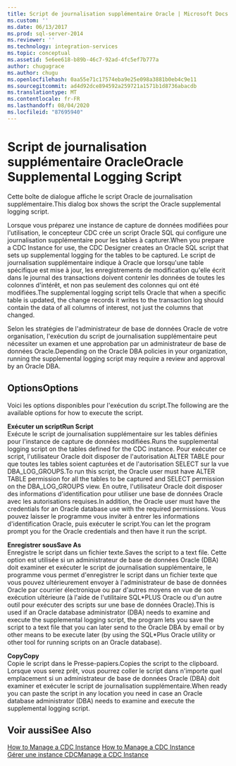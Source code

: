 ```yaml
---
title: Script de journalisation supplémentaire Oracle | Microsoft Docs
ms.custom: ''
ms.date: 06/13/2017
ms.prod: sql-server-2014
ms.reviewer: ''
ms.technology: integration-services
ms.topic: conceptual
ms.assetid: 5e6ee618-b89b-46c7-92ad-4fc5ef7b777a
author: chugugrace
ms.author: chugu
ms.openlocfilehash: 0aa55e71c17574eba9e25e098a3881b0eb4c9e11
ms.sourcegitcommit: ad4d92dce894592a259721a1571b1d8736abacdb
ms.translationtype: MT
ms.contentlocale: fr-FR
ms.lasthandoff: 08/04/2020
ms.locfileid: "87695940"
---
```

# <a name="oracle-supplemental-logging-script"></a><span data-ttu-id="0b10a-102">Script de journalisation supplémentaire Oracle</span><span class="sxs-lookup"><span data-stu-id="0b10a-102">Oracle Supplemental Logging Script</span></span>
  <span data-ttu-id="0b10a-103">Cette boîte de dialogue affiche le script Oracle de journalisation supplémentaire.</span><span class="sxs-lookup"><span data-stu-id="0b10a-103">This dialog box shows the script the Oracle supplemental logging script.</span></span>  
  
 <span data-ttu-id="0b10a-104">Lorsque vous préparez une instance de capture de données modifiées pour l'utilisation, le concepteur CDC crée un script Oracle SQL qui configure une journalisation supplémentaire pour les tables à capturer.</span><span class="sxs-lookup"><span data-stu-id="0b10a-104">When you prepare a CDC Instance for use, the CDC Designer creates an Oracle SQL script that sets up supplemental logging for the tables to be captured.</span></span> <span data-ttu-id="0b10a-105">Le script de journalisation supplémentaire indique à Oracle que lorsqu'une table spécifique est mise à jour, les enregistrements de modification qu'elle écrit dans le journal des transactions doivent contenir les données de toutes les colonnes d'intérêt, et non pas seulement des colonnes qui ont été modifiées.</span><span class="sxs-lookup"><span data-stu-id="0b10a-105">The supplemental logging script tells Oracle that when a specific table is updated, the change records it writes to the transaction log should contain the data of all columns of interest, not just the columns that changed.</span></span>  
  
 <span data-ttu-id="0b10a-106">Selon les stratégies de l'administrateur de base de données Oracle de votre organisation, l'exécution du script de journalisation supplémentaire peut nécessiter un examen et une approbation par un administrateur de base de données Oracle.</span><span class="sxs-lookup"><span data-stu-id="0b10a-106">Depending on the Oracle DBA policies in your organization, running the supplemental logging script may require a review and approval by an Oracle DBA.</span></span>  
  
## <a name="options"></a><span data-ttu-id="0b10a-107">Options</span><span class="sxs-lookup"><span data-stu-id="0b10a-107">Options</span></span>  
 <span data-ttu-id="0b10a-108">Voici les options disponibles pour l'exécution du script.</span><span class="sxs-lookup"><span data-stu-id="0b10a-108">The following are the available options for how to execute the script.</span></span>  
  
 <span data-ttu-id="0b10a-109">**Exécuter un script**</span><span class="sxs-lookup"><span data-stu-id="0b10a-109">**Run Script**</span></span>  
 <span data-ttu-id="0b10a-110">Exécute le script de journalisation supplémentaire sur les tables définies pour l'instance de capture de données modifiées.</span><span class="sxs-lookup"><span data-stu-id="0b10a-110">Runs the supplemental logging script on the tables defined for the CDC instance.</span></span> <span data-ttu-id="0b10a-111">Pour exécuter ce script, l'utilisateur Oracle doit disposer de l'autorisation ALTER TABLE pour que toutes les tables soient capturées et de l'autorisation SELECT sur la vue DBA_LOG_GROUPS.</span><span class="sxs-lookup"><span data-stu-id="0b10a-111">To run this script, the Oracle user must have ALTER TABLE permission for all the tables to be captured and SELECT permission on the DBA_LOG_GROUPS view.</span></span> <span data-ttu-id="0b10a-112">En outre, l'utilisateur Oracle doit disposer des informations d'identification pour utiliser une base de données Oracle avec les autorisations requises.</span><span class="sxs-lookup"><span data-stu-id="0b10a-112">In addition, the Oracle user must have the credentials for an Oracle database use with the required permissions.</span></span> <span data-ttu-id="0b10a-113">Vous pouvez laisser le programme vous inviter à entrer les informations d'identification Oracle, puis exécuter le script.</span><span class="sxs-lookup"><span data-stu-id="0b10a-113">You can let the program prompt you for the Oracle credentials and then have it run the script.</span></span>  
  
 <span data-ttu-id="0b10a-114">**Enregistrer sous**</span><span class="sxs-lookup"><span data-stu-id="0b10a-114">**Save As**</span></span>  
 <span data-ttu-id="0b10a-115">Enregistre le script dans un fichier texte.</span><span class="sxs-lookup"><span data-stu-id="0b10a-115">Saves the script to a text file.</span></span> <span data-ttu-id="0b10a-116">Cette option est utilisée si un administrateur de base de données Oracle (DBA) doit examiner et exécuter le script de journalisation supplémentaire, le programme vous permet d'enregistrer le script dans un fichier texte que vous pouvez ultérieurement envoyer à l'administrateur de base de données Oracle par courrier électronique ou par d'autres moyens en vue de son exécution ultérieure (à l'aide de l'utilitaire SQL\*PLUS Oracle ou d'un autre outil pour exécuter des scripts sur une base de données Oracle).</span><span class="sxs-lookup"><span data-stu-id="0b10a-116">This is used if an Oracle database administrator (DBA) needs to examine and execute the supplemental logging script, the program lets you save the script to a text file that you can later send to the Oracle DBA by email or by other means to be execute later (by using the SQL\*Plus Oracle utility or other tool for running scripts on an Oracle database).</span></span>  
  
 <span data-ttu-id="0b10a-117">**Copy**</span><span class="sxs-lookup"><span data-stu-id="0b10a-117">**Copy**</span></span>  
 <span data-ttu-id="0b10a-118">Copie le script dans le Presse-papiers.</span><span class="sxs-lookup"><span data-stu-id="0b10a-118">Copies the script to the clipboard.</span></span> <span data-ttu-id="0b10a-119">Lorsque vous serez prêt, vous pourrez coller le script dans n'importe quel emplacement si un administrateur de base de données Oracle (DBA) doit examiner et exécuter le script de journalisation supplémentaire.</span><span class="sxs-lookup"><span data-stu-id="0b10a-119">When ready you can paste the script in any location you need in case an Oracle database administrator (DBA) needs to examine and execute the supplemental logging script.</span></span>  
  
## <a name="see-also"></a><span data-ttu-id="0b10a-120">Voir aussi</span><span class="sxs-lookup"><span data-stu-id="0b10a-120">See Also</span></span>  
 <span data-ttu-id="0b10a-121">[How to Manage a CDC Instance](manage-a-cdc-instance.md) </span><span class="sxs-lookup"><span data-stu-id="0b10a-121">[How to Manage a CDC Instance](manage-a-cdc-instance.md) </span></span>  
 [<span data-ttu-id="0b10a-122">Gérer une instance CDC</span><span class="sxs-lookup"><span data-stu-id="0b10a-122">Manage a CDC Instance</span></span>](manage-a-cdc-instance.md)  
  
  
